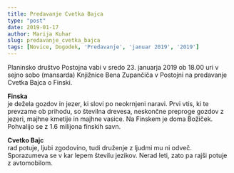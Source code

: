 ```yaml
---
title: Predavanje Cvetka Bajca
type: "post"
date: 2019-01-17
author: Marija Kuhar
slug: predavanje_cvetka_bajca
tags: [Novice, Dogodek, 'Predavanje', 'januar 2019', '2019']
---
```


Planinsko društvo Postojna vabi v sredo 23. januarja 2019 ob 18.00 uri v sejno sobo (mansarda)  Knjižnice Bena Zupančiča v Postojni na predavanje Cvetka Bajca o Finski.
 <!--more-->

**Finska** <br/>
je dežela gozdov in jezer, ki slovi po neokrnjeni naravi. Prvi vtis, ki te prevzame ob prihodu, so številna drevesa, neskončne preproge gozdov z jezeri, majhne kmetije in majhne vasice. Na Finskem je doma Božiček. Pohvalijo se z 1.6 milijona finskih savn.

**Cvetko Bajc** <br/>
rad potuje, ljubi zgodovino, tudi druženje z ljudmi mu ni odveč. Sporazumeva se v kar lepem številu jezikov. Nerad leti, zato pa rajši potuje z avtomobilom.

